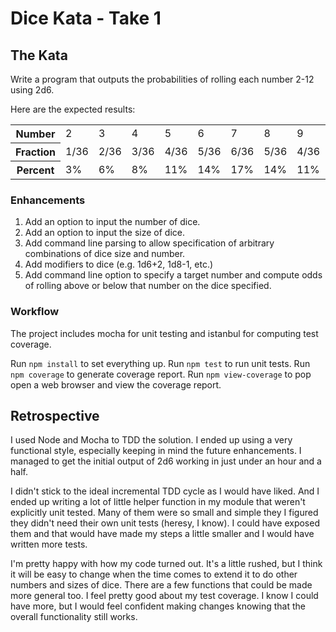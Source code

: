 # Dice Kata - Take 1

## The Kata

Write a program that outputs the probabilities of rolling each number 2-12 using 2d6. 

Here are the expected results:

<table>
  <tr>
    <th>Number</th><td>2</td><td>3</td><td>4</td><td>5</td><td>6</td><td>7</td><td>8</td><td>9</td><td>10</td><td>11</td><td>12</td>
  </tr>
  <tr>
  <th>Fraction</th><td>1/36</td><td>2/36</td><td>3/36</td><td>4/36</td><td>5/36</td><td>6/36</td><td>5/36</td><td>4/36</td><td>3/36</td><td>2/36</td><td>1/36</td>
  </tr>
  <tr>
    <th>Percent</th><td>3%</td><td>6%</td><td>8%</td><td>11%</td><td>14%</td><td>17%</td><td>14%</td><td>11%</td><td>8%</td><td>6%</td><td>3%</td>
  </tr>  
</table>

### Enhancements
1. Add an option to input the number of dice.
1. Add an option to input the size of dice.
1. Add command line parsing to allow specification of arbitrary combinations of dice size and number.
1. Add modifiers to dice (e.g. 1d6+2, 1d8-1, etc.)
1. Add command line option to specify a target number and compute odds of rolling above or below that number on the dice specified.

### Workflow
The project includes mocha for unit testing and istanbul for computing test coverage.

Run `npm install` to set everything up.
Run `npm test` to run unit tests.
Run `npm coverage` to generate coverage report.
Run `npm view-coverage` to pop open a web browser and view the coverage report.

## Retrospective

I used Node and Mocha to TDD the solution. I ended up using a very functional style, especially keeping in mind the
future enhancements. I managed to get the initial output of 2d6 working in just under an hour and a half.

I didn't stick to the ideal incremental TDD cycle as I would have liked. And I ended up writing a lot of little helper 
function in my module that weren't explicitly unit tested. Many of them were so small and simple they I figured they
didn't need their own unit tests (heresy, I know). I could have exposed them and that would have made my steps a little
smaller and I would have written more tests.

I'm pretty happy with how my code turned out. It's a little rushed, but I think it will be easy to change when the time
comes to extend it to do other numbers and sizes of dice. There are a few functions that could be made more general too.
I feel pretty good about my test coverage. I know I could have more, but I would feel confident making changes knowing
that the overall functionality still works.
